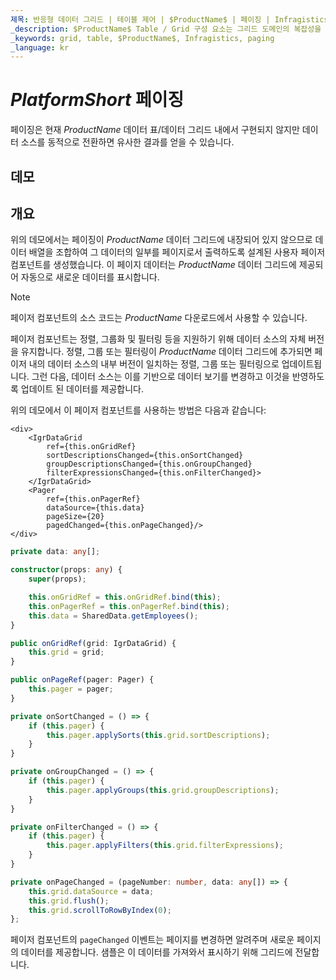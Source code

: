 ```yaml
---
제목: 반응형 데이터 그리드 | 테이블 제어 | $ProductName$ | 페이징 | Infragistics
_description: $ProductName$ Table / Grid 구성 요소는 그리드 도메인의 복잡성을 관리 가능한 API로 단순화하여 사용자가 데이터 컬렉션을 바인딩 할 수 있도록합니다.
_keywords: grid, table, $ProductName$, Infragistics, paging
_language: kr
---
```


# $PlatformShort$ 페이징

페이징은 현재 $ProductName$ 데이터 표/데이터 그리드 내에서 구현되지 않지만 데이터 소스를 동적으로 전환하면 유사한 결과를 얻을 수 있습니다.

## 데모


<code-view style="height: 600px" 
           data-demos-base-url="{environment:demosBaseUrl}" 
           iframe-src="{environment:demosBaseUrl}/grids/data-grid-paging" >
</code-view>
<sample-button src="grids/data-grid/row-paging"></sample-button>

<div class="divider--half"></div>

## 개요

위의 데모에서는 페이징이 $ProductName$ 데이터 그리드에 내장되어 있지 않으므로 데이터 배열을 조합하여 그 데이터의 일부를 페이지로서 출력하도록 설계된 사용자 페이저 컴포넌트를 생성했습니다.  이 페이지 데이터는 $ProductName$ 데이터 그리드에 제공되어 자동으로 새로운 데이터를 표시합니다.

> [!NOTE]
>
> 페이저 컴포넌트의 소스 코드는 $ProductName$ 다운로드에서 사용할 수 있습니다.

페이저 컴포넌트는 정렬, 그룹화 및 필터링 등을 지원하기 위해 데이터 소스의 자체 버전을 유지합니다.  정렬, 그룹 또는 필터링이 $ProductName$ 데이터 그리드에 추가되면 페이저 내의 데이터 소스의 내부 버전이 일치하는 정렬, 그룹 또는 필터링으로 업데이트됩니다.  그런 다음, 데이터 소스는 이를 기반으로 데이터 보기를 변경하고 이것을 반영하도록 업데이트 된 데이터를 제공합니다.

위의 데모에서 이 페이저 컴포넌트를 사용하는 방법은 다음과 같습니다:

```tsx
<div>
    <IgrDataGrid
        ref={this.onGridRef}
        sortDescriptionsChanged={this.onSortChanged}
        groupDescriptionsChanged={this.onGroupChanged}
        filterExpressionsChanged={this.onFilterChanged}>
    </IgrDataGrid>
    <Pager
        ref={this.onPagerRef}
        dataSource={this.data}
        pageSize={20}
        pagedChanged={this.onPageChanged}/>
</div>
```

```ts
private data: any[];

constructor(props: any) {
    super(props);

    this.onGridRef = this.onGridRef.bind(this);
    this.onPagerRef = this.onPagerRef.bind(this);
    this.data = SharedData.getEmployees();
}

public onGridRef(grid: IgrDataGrid) {
    this.grid = grid;
}

public onPageRef(pager: Pager) {
    this.pager = pager;
}

private onSortChanged = () => {
    if (this.pager) {
        this.pager.applySorts(this.grid.sortDescriptions);
    }
}

private onGroupChanged = () => {
    if (this.pager) {
        this.pager.applyGroups(this.grid.groupDescriptions);
    }
}

private onFilterChanged = () => {
    if (this.pager) {
        this.pager.applyFilters(this.grid.filterExpressions);
    }
}

private onPageChanged = (pageNumber: number, data: any[]) => {
    this.grid.dataSource = data;
    this.grid.flush();
    this.grid.scrollToRowByIndex(0);
};
```

페이저 컴포넌트의 `pageChanged` 이벤트는 페이지를 변경하면 알려주며 새로운 페이지의 데이터를 제공합니다.  샘플은 이 데이터를 가져와서 표시하기 위해 그리드에 전달합니다.
